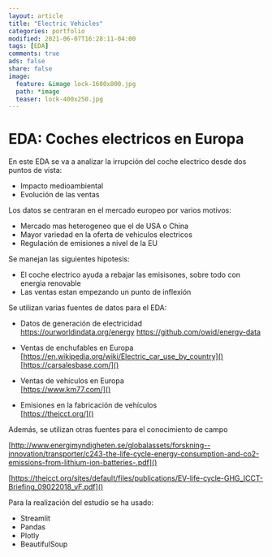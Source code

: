 ```yaml
---
layout: article
title: "Electric Vehicles"
categories: portfolio
modified: 2021-06-07T16:28:11-04:00
tags: [EDA]
comments: true
ads: false
share: false
image:
  feature: &image lock-1600x800.jpg
  path: *image
  teaser: lock-400x250.jpg
---
```


# EDA: Coches electricos en Europa

En este EDA se va a analizar la irrupción del coche electrico desde dos puntos de vista:

* Impacto medioambiental
* Evolución de las ventas

Los datos se centraran en el mercado europeo por varios motivos:

 * Mercado mas heterogeneo que el de USA o China
 * Mayor variedad en la oferta de vehiculos electricos
 * Regulación de emisiones a nivel de la EU
 
Se manejan las siguientes hipotesis:
 
* El coche electrico ayuda a rebajar las emisisones, sobre todo con energia renovable
* Las ventas estan empezando un punto de inflexión


Se utilizan varias fuentes de datos para el EDA:
*	Datos de generación de electricidad  
https://ourworldindata.org/energy
https://github.com/owid/energy-data

*	Ventas de enchufables en Europa  
[https://en.wikipedia.org/wiki/Electric_car_use_by_country]()  
[https://carsalesbase.com/]()  

*	Ventas de vehículos en Europa  
[https://www.km77.com/]()

*	Emisiones en la fabricación de vehículos  
[https://theicct.org/]()

Además, se utilizan otras fuentes para el conocimiento de campo  

[http://www.energimyndigheten.se/globalassets/forskning--innovation/transporter/c243-the-life-cycle-energy-consumption-and-co2-emissions-from-lithium-ion-batteries-.pdf]()  
  
[https://theicct.org/sites/default/files/publications/EV-life-cycle-GHG_ICCT-Briefing_09022018_vF.pdf]()


Para la realización del estudio se ha usado:

* Streamlit
* Pandas
* Plotly
* BeautifulSoup
